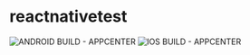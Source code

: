 # reactnativetest
![ANDROID BUILD - APPCENTER](https://build.appcenter.ms/v0.1/apps/91a9d800-6bad-4f31-8aa5-a2ce29e28b01/branches/master/badge)
![IOS BUILD - APPCENTER](https://build.appcenter.ms/v0.1/apps/e79f21af-923f-45af-9521-5430dc5cfb12/branches/master/badge)
